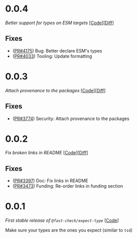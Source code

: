 # 0.0.4

_Better support for types on ESM targets_
[[Code](https://github.com/dubzzz/fast-check/tree/expect-type%2Fv0.0.4)][[Diff](https://github.com/dubzzz/fast-check/compare/expect-type%2Fv0.0.3...expect-type%2Fv0.0.4)]

## Fixes

- ([PR#4175](https://github.com/dubzzz/fast-check/pull/4175)) Bug: Better declare ESM's types
- ([PR#4033](https://github.com/dubzzz/fast-check/pull/4033)) Tooling: Update formatting

# 0.0.3

_Attach provenance to the packages_
[[Code](https://github.com/dubzzz/fast-check/tree/expect-type%2Fv0.0.3)][[Diff](https://github.com/dubzzz/fast-check/compare/expect-type%2Fv0.0.2...expect-type%2Fv0.0.3)]

## Fixes

- ([PR#3774](https://github.com/dubzzz/fast-check/pull/3774)) Security: Attach provenance to the packages

# 0.0.2

_Fix broken links in README_
[[Code](https://github.com/dubzzz/fast-check/tree/expect-type%2Fv0.0.2)][[Diff](https://github.com/dubzzz/fast-check/compare/expect-type%2Fv0.0.1...expect-type%2Fv0.0.2)]

## Fixes

- ([PR#3397](https://github.com/dubzzz/fast-check/pull/3397)) Doc: Fix links in README
- ([PR#3473](https://github.com/dubzzz/fast-check/pull/3473)) Funding: Re-order links in funding section

# 0.0.1

_First stable release of `@fast-check/expect-type`_
[[Code](https://github.com/dubzzz/fast-check/tree/expect-type%2Fv0.0.1)]

Make sure your types are the ones you expect (similar to `tsd`)
